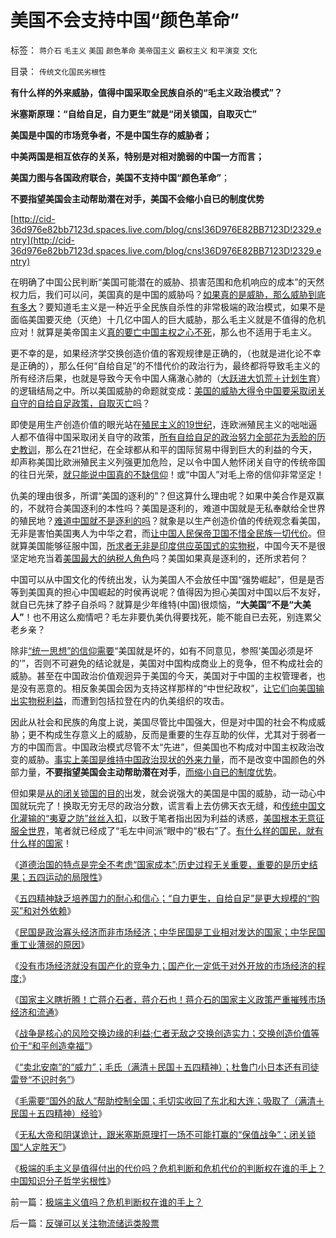 # 美国不会支持中国“颜色革命”

标签： `蒋介石` `毛主义` `美国` `颜色革命` `美帝国主义` `霸权主义` `和平演变` `文化` 

目录： `传统文化国民劣根性`

**有什么样的外来威胁，值得中国采取全民族自杀的“毛主义政治模式”？**

**米塞斯原理：“自给自足，自力更生”就是“闭关锁国，自取灭亡”**

**美国是中国的市场竞争者，不是中国生存的威胁者；**

**中美两国是相互依存的关系，特别是对相对脆弱的中国一方而言；**

**美国力图与各国政府联合，美国不支持中国“颜色革命”**；

**不要指望美国会主动帮助潜在对手，美国不会缩小自已的制度优势**

[http://cid-36d976e82bb7123d.spaces.live.com/blog/cns!36D976E82BB7123D!2329.entry](http://cid-36d976e82bb7123d.spaces.live.com/blog/cns!36D976E82BB7123D!2329.entry)

在明确了中国公民判断“美国可能潜在的威胁、损害范围和危机响应的成本”的天然权力后，我们可以问，美国真的是中国的威胁吗？[如果真的是威胁，那么威胁到底有多大](../../../2009/11/28/危机管理有成本边界，不值得“不惜一切代价避免危机”.md)？要知道毛主义是一种近乎全民族自杀性的非常极端的政治模式，如果不是面临美国要灭绝（灭绝）十几亿中国人的巨大威胁，那么毛主义就是不值得的危机应对！就算是美帝国主义[真的要亡中国主权之心不死](../../../2009/9/30/中国是一个大国！.md)，那么也不适用于毛主义。

更不幸的是，如果经济学交换创造价值的客观规律是正确的，（也就是进化论不幸是正确的），那么任何“自给自足”的不惜代价的政治行为，最终都将导致毛主义的所有经济后果，也就是导致今天令中国人痛澈心肺的（[大跃进大饥荒＋计划生育](http://hi.baidu.com/darthchn/blog/item/95314adfd09ec94694ee37e1.html)）的逻辑结局之中。所以美国威胁的命题就变成：[美国的威胁大得令中国要采取闭关自守的自给自足政策，自取灭亡吗](../../../2010/12/25/市场经济可以养活任何数量中国人.md)？

即使是用生产创造价值的眼光站在[殖民主义的19世纪](../../../2010/10/29/资本积累和资本主义互相排斥；不缺信仰的坏人.md)，连欧洲殖民主义的咄咄逼人都不值得中国采取闭关自守的政策，[所有自给自足的政治努力全部花为丢脸的历史教训](../../../2009/12/25/自力更生国防建设是小农意识历史经验.md)，那么在21世纪，在全球都从和平的国际贸易中得到巨大的利益的今天，却声称美国比欧洲殖民主义列强更加危险，足以令中国人勉怀闭关自守的传统帝国的往日光荣，[就只能说中国真的不缺信仰](../../../2010/10/13/在左右意识形态中难以自拨的进步分子.md)！或“中国人”对毛上帝的信仰非常坚定！

仇美的理由很多，所谓“美国的逐利的”？但这算什么理由呢？如果中美合作是双赢的，不就符合美国逐利的本性吗？美国是逐利的，难道中国就是无私奉献给全世界的殖民地？[难道中国就不是逐利的吗](../../../2009/9/27/无私国际主义才需要打广告做推广.md)？就象是以生产创造价值的传统观念看美国，无非是害怕美国夷人为中华之君，而[让中国人民保帝卫国不惜全民族一切代价](../../../2009/6/30/不惜一切代价牺牲全民族利益是卖国！叛国！.md)。但就算美国能够征服中国，[所求者无非是印度供应英国式的实物税](../../../2010/10/30/工业革命是通货紧缩和市场扩大而不是资本积累.md)，中国今天不是很坚定地充当着[美国最大的纳税人角色](../../../2011/1/1/中国日本是美国最大“纳税人”.md)吗？美国如果真是逐利的，还所求若何？

中国可以从中国文化的传统出发，认为美国人不会放任中国“强势崛起”，但是是否等到美国真的担心中国崛起的时侯再说呢？值得因为担心美国对中国以后不友好，就自已先抹了脖子自杀吗？就算是少年维特(中国)很烦恼，**“大美国”不是“大美人”**！也不用这么痴情吧？毛左非要仇美仇得要找死，能不能自已去死，别连累父老乡亲？

除非[“统一思想”的信仰需要](../../../2009/11/27/中国最不缺的就是信仰，所谓“统一思想”.md)“美国就是坏的，如有不同意见，参照‘美国必须是坏的’”，否则不可避免的结论就是，美国对中国构成商业上的竞争，但不构成社会的威胁。甚至在中国政治价值观迥异于美国的今天，美国对于中国的主权管理者，也是没有恶意的。相反象美国会因为支持这样那样的“中世纪政权”，[让它们向美国输出实物税利益](../../../2011/1/6/美国是税收最轻赤字最小的国家.md)，而遭到包括拉登在内的仇美组织的攻击。

因此从社会和民族的角度上说，美国尽管比中国强大，但是对中国的社会不构成威胁；更不构成生存意义上的威胁，反而是重要的生存互助的伙伴，尤其对于弱者一方的中国而言。中国政治模式尽管不太“先进”，但美国也不构成对中国主权政治改变的威胁。[事实上美国是维持中国政治现状的外来力量](../../../2011/1/5/为什么美国不愿意征服全世界？美国人的本性；.md)，而不是改变中国颜色的外部力量，**不要指望美国会主动帮助潜在对手**，[而缩小自已的制度优势](../../../2011/1/7/美国的制度优势是完全竞争.md)。

但如果是[从的闭关锁国的目的](../../../2008/11/24/中国150&nbsp;年来失败根本原因.md)出发，就会说强大的美国是中国的威胁，动一动心中国就玩完了！换取无穷无尽的政治分数，谎言看上去仿佛天衣无缝，和[传统中国文化灌输的“夷夏之防”丝丝入扣](../../../2010/6/2/道德史观“夷夏之防”历史民族主义流派.md)，以致于笔者指出因为利益的诱惑，[美国根本无意征服全世界](../../../2011/1/5/为什么美国不愿意征服全世界？美国人的本性；.md)，笔者就已经成了“毛左中间派”眼中的“极右”了。[有什么样的国民，就有什么样的国家](http://hi.baidu.com/darthchn/blog/item/6c2e2b59047954d39c820484.html)！



《[道德治国的特点是完全不考虑“国家成本”;历史过程无关重要，重要的是历史结果；五四运动的局限性](../../../2011/1/15/反思五四运动的局限性，道德治国不考虑国家成本；.md)》

《[五四精神缺乏培养国力的耐心和信心；“自力更生，自给自足”是更大规模的“购买”和对外依赖](../../../2011/1/15/战场优势一分钟，市场经济十年功.md)》

《[民国是政治寡头经济而非市场经济；中华民国是工业相对发达的国家；中华民国重工业薄弱的原因](../../../2011/1/16/民国是工业相对发达的寡头经济.md)》

《[没有市场经济就没有国产化的竞争力；国产化一定低于对外开放的市场经济的程度;](../../../2011/1/16/人类避免自相残杀灭绝的机理是国产化自给自足没有优势.md)》

《[国家主义瞎折腾！亡蒋介石者，蒋介石也！蒋介石的国家主义政策严重摧残市场经济和流通](../../../2011/1/16/亡蒋介石者，蒋介石也.md)》

《[战争是核心的风险交换边缘的利益;仁者无敌之交换创造实力；交换创造价值等价于“和平创造幸福”](../../../2011/1/17/仁者无敌之“交换创造实力=和平创造幸福”.md)》

《[“卖北安南”的“威力”；毛氏（满清＋民国＋五四精神）；杜鲁门小日本还有司徒雷登“不识时务”](../../../2011/1/17/杜鲁门小日本还有司徒雷登“不识时务”.md)》

《[毛需要“国外的敌人”帮助控制全国；毛切实收回了东北和大连；吸取了（满清＋民国＋五四精神）经验](../../../2011/1/17/唱戏的需要一个大花脸.md)》

《[无私大帝和阴谋诡计，跟米塞斯原理打一场不可能打赢的“保值战争”；闭关锁国“人定胜天”](../../../2011/1/18/欲求无私大帝，将获一代老千.md)》

《[极端的毛主义是值得付出的代价吗？危机判断和危机代价的判断权在谁的手上？中国知识分子哲学劣根性](../../../2011/1/18/极端主义值吗？危机判断权在谁的手上？.md)》

前一篇：[极端主义值吗？危机判断权在谁的手上？](../../../2011/1/18/极端主义值吗？危机判断权在谁的手上？.md)

后一篇：[反弹可以关注物流储运类股票](../../../2011/1/19/反弹可以关注物流储运类股票.md)